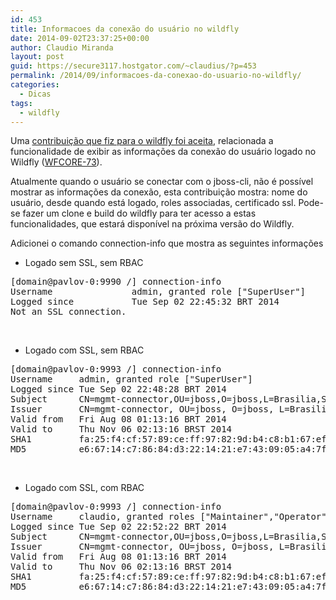 ```yaml
---
id: 453
title: Informacoes da conexão do usuário no wildfly
date: 2014-09-02T23:37:25+00:00
author: Claudio Miranda
layout: post
guid: https://secure3117.hostgator.com/~claudius/?p=453
permalink: /2014/09/informacoes-da-conexao-do-usuario-no-wildfly/
categories:
  - Dicas
tags:
  - wildfly
---
```

Uma <a href="https://github.com/wildfly/wildfly-core/pull/89" target="_blank">contribuição que fiz para o wildfly foi aceita</a>, relacionada a funcionalidade de exibir as informações da conexão do usuário logado no Wildfly (<a href="https://issues.jboss.org/browse/WFCORE-73" target="_blank">WFCORE-73</a>).

Atualmente quando o usuário se conectar com o jboss-cli, não é possível mostrar as informações da conexão, esta contribuição mostra: nome do usuário, desde quando está logado, roles associadas, certificado ssl. Pode-se fazer um clone e build do wildfly para ter acesso a estas funcionalidades, que estará disponível na próxima versão do Wildfly.

Adicionei o comando connection-info que mostra as seguintes informações

  * Logado sem SSL, sem RBAC

<pre>[domain@pavlov-0:9990 /] connection-info 
Username               admin, granted role ["SuperUser"] 
Logged since           Tue Sep 02 22:45:32 BRT 2014      
Not an SSL connection.                              
</pre>

&nbsp;

  * Logado com SSL, sem RBAC

<pre>[domain@pavlov-0:9993 /] connection-info
Username     admin, granted role ["SuperUser"]                             
Logged since Tue Sep 02 22:48:28 BRT 2014                                  
Subject      CN=mgmt-connector,OU=jboss,O=jboss,L=Brasilia,ST=DF,C=BR      
Issuer       CN=mgmt-connector, OU=jboss, O=jboss, L=Brasilia, ST=DF, C=BR 
Valid from   Fri Aug 08 01:13:16 BRT 2014                                  
Valid to     Thu Nov 06 02:13:16 BRST 2014                                 
SHA1         fa:25:f4:cf:57:89:ce:ff:97:82:9d:b4:c8:b1:67:ef:b3:08:a8:b4   
MD5          e6:67:14:c7:86:84:d3:22:14:21:e7:43:09:05:a4:7f
</pre>

&nbsp;

  * Logado com SSL, com RBAC

<pre>[domain@pavlov-0:9993 /] connection-info
Username     claudio, granted roles ["Maintainer","Operator","Deployer"]   
Logged since Tue Sep 02 22:52:22 BRT 2014                                  
Subject      CN=mgmt-connector,OU=jboss,O=jboss,L=Brasilia,ST=DF,C=BR      
Issuer       CN=mgmt-connector, OU=jboss, O=jboss, L=Brasilia, ST=DF, C=BR 
Valid from   Fri Aug 08 01:13:16 BRT 2014                                  
Valid to     Thu Nov 06 02:13:16 BRST 2014                                 
SHA1         fa:25:f4:cf:57:89:ce:ff:97:82:9d:b4:c8:b1:67:ef:b3:08:a8:b4   
MD5          e6:67:14:c7:86:84:d3:22:14:21:e7:43:09:05:a4:7f

</pre>

&nbsp;